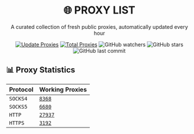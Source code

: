 <div align="center">

# 🌐 PROXY LIST

A curated collection of fresh public proxies, automatically updated every hour

[![Update Proxies](https://github.com/handeveloper1/Proxy/actions/workflows/blank.yml/badge.svg)](https://github.com/handeveloper1/Proxy/actions/workflows/blank.yml)
[![Total Proxies](https://img.shields.io/badge/Total%20Proxies-46177-blue.svg)](#)
![GitHub watchers](https://img.shields.io/github/watchers/handeveloper1/Proxy?style=social)
![GitHub stars](https://img.shields.io/github/stars/handeveloper1/Proxy?style=social)
![GitHub last commit](https://img.shields.io/github/last-commit/handeveloper1/Proxy?color=green)


</div>

## 📊 Proxy Statistics
| Protocol | Working Proxies |
|----------|----------------|
|  `SOCKS4`| [`8368`](https://raw.githubusercontent.com/handeveloper1/Proxy/refs/heads/main/proxies/socks4.txt) |
|  `SOCKS5`| [`6680`](https://raw.githubusercontent.com/handeveloper1/Proxy/refs/heads/main/proxies/socks5.txt) |
|  `HTTP`| [`27937`](https://raw.githubusercontent.com/handeveloper1/Proxy/refs/heads/main/proxies/http.txt) |
|  `HTTPS`| [`3192`](https://raw.githubusercontent.com/handeveloper1/Proxy/refs/heads/main/proxies/https.txt) |

